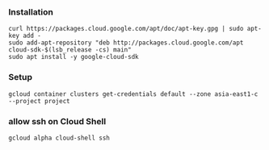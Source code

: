 ### Installation
```
curl https://packages.cloud.google.com/apt/doc/apt-key.gpg | sudo apt-key add -
sudo add-apt-repository "deb http://packages.cloud.google.com/apt cloud-sdk-$(lsb_release -cs) main"
sudo apt install -y google-cloud-sdk
```

### Setup
```
gcloud container clusters get-credentials default --zone asia-east1-c --project project
```

### allow ssh on Cloud Shell
```
gcloud alpha cloud-shell ssh
```
